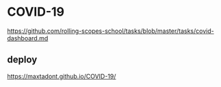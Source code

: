 # COVID-19
https://github.com/rolling-scopes-school/tasks/blob/master/tasks/covid-dashboard.md

## deploy
https://maxtadont.github.io/COVID-19/


